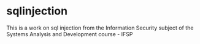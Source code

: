 # sqlinjection
This is a work on sql injection from the Information Security subject of the Systems Analysis and Development course - IFSP
